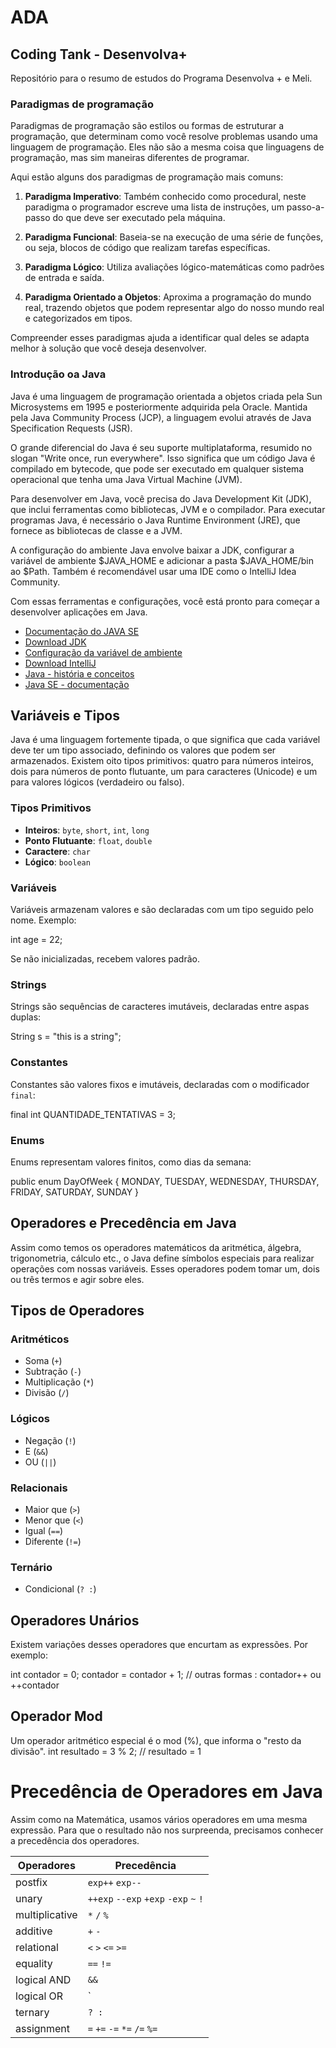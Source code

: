 # ADA
## Coding Tank - Desenvolva+
Repositório para o resumo de estudos do Programa Desenvolva + e Meli.

### Paradigmas de programação
Paradigmas de programação são estilos ou formas de estruturar a programação, que determinam como você resolve problemas usando uma linguagem de programação. Eles não são a mesma coisa que linguagens de programação, mas sim maneiras diferentes de programar.

Aqui estão alguns dos paradigmas de programação mais comuns:

1. **Paradigma Imperativo**: Também conhecido como procedural, neste paradigma o programador escreve uma lista de instruções, um passo-a-passo do que deve ser executado pela máquina.

2. **Paradigma Funcional**: Baseia-se na execução de uma série de funções, ou seja, blocos de código que realizam tarefas específicas.

3. **Paradigma Lógico**: Utiliza avaliações lógico-matemáticas como padrões de entrada e saída.

4. **Paradigma Orientado a Objetos**: Aproxima a programação do mundo real, trazendo objetos que podem representar algo do nosso mundo real e categorizados em tipos.

Compreender esses paradigmas ajuda a identificar qual deles se adapta melhor à solução que você deseja desenvolver.
### Introdução oa Java
Java é uma linguagem de programação orientada a objetos criada pela Sun Microsystems em 1995 e posteriormente adquirida pela Oracle. Mantida pela Java Community Process (JCP), a linguagem evolui através de Java Specification Requests (JSR).

O grande diferencial do Java é seu suporte multiplataforma, resumido no slogan "Write once, run everywhere". Isso significa que um código Java é compilado em bytecode, que pode ser executado em qualquer sistema operacional que tenha uma Java Virtual Machine (JVM).

Para desenvolver em Java, você precisa do Java Development Kit (JDK), que inclui ferramentas como bibliotecas, JVM e o compilador. Para executar programas Java, é necessário o Java Runtime Environment (JRE), que fornece as bibliotecas de classe e a JVM.

A configuração do ambiente Java envolve baixar a JDK, configurar a variável de ambiente $JAVA_HOME e adicionar a pasta $JAVA_HOME/bin ao $Path. Também é recomendável usar uma IDE como o IntelliJ Idea Community.

Com essas ferramentas e configurações, você está pronto para começar a desenvolver aplicações em Java.
- [Documentação do JAVA SE](https://www.oracle.com/java/technologies/javase-documentation.html)
- [Download JDK](https://www.oracle.com/java/technologies/downloads/)
- [Configuração da variável de ambiente](https://www.java.com/pt-BR/download/help/path_pt-br.html)
- [Download IntelliJ](https://www.jetbrains.com/pt-br/idea/download/)
- [Java - história e conceitos](https://www.devmedia.com.br/java-historia-e-principais-conceitos/25178)
- [Java SE - documentação](https://www.oracle.com/java/technologies/javase-documentation.html)

## Variáveis e Tipos
Java é uma linguagem fortemente tipada, o que significa que cada variável deve ter um tipo associado, definindo os valores que podem ser armazenados. Existem oito tipos primitivos: quatro para números inteiros, dois para números de ponto flutuante, um para caracteres (Unicode) e um para valores lógicos (verdadeiro ou falso).

### Tipos Primitivos
- **Inteiros**: `byte`, `short`, `int`, `long`
- **Ponto Flutuante**: `float`, `double`
- **Caractere**: `char`
- **Lógico**: `boolean`

### Variáveis
Variáveis armazenam valores e são declaradas com um tipo seguido pelo nome. Exemplo:

int age = 22;

Se não inicializadas, recebem valores padrão.

### Strings
Strings são sequências de caracteres imutáveis, declaradas entre aspas duplas:

String s = "this is a string";


### Constantes
Constantes são valores fixos e imutáveis, declaradas com o modificador `final`:

final int QUANTIDADE_TENTATIVAS = 3;


### Enums
Enums representam valores finitos, como dias da semana:

public enum DayOfWeek {
    MONDAY, TUESDAY, WEDNESDAY, THURSDAY, FRIDAY, SATURDAY, SUNDAY
}


## Operadores e Precedência em Java

Assim como temos os operadores matemáticos da aritmética, álgebra, trigonometria, cálculo etc., o Java define símbolos especiais para realizar operações com nossas variáveis. Esses operadores podem tomar um, dois ou três termos e agir sobre eles.

## Tipos de Operadores

### Aritméticos
- Soma (`+`)
- Subtração (`-`)
- Multiplicação (`*`)
- Divisão (`/`)

### Lógicos
- Negação (`!`)
- E (`&&`)
- OU (`||`)

### Relacionais
- Maior que (`>`)
- Menor que (`<`)
- Igual (`==`)
- Diferente (`!=`)

### Ternário
- Condicional (`? :`)

## Operadores Unários
Existem variações desses operadores que encurtam as expressões. Por exemplo:

int contador = 0;
contador = contador + 1; // outras formas : contador++ ou ++contador
## Operador Mod
Um operador aritmético especial é o mod (%), que informa o "resto da divisão".
int resultado = 3 % 2; // resultado = 1

# Precedência de Operadores em Java

Assim como na Matemática, usamos vários operadores em uma mesma expressão. Para que o resultado não nos surpreenda, precisamos conhecer a precedência dos operadores.

| Operadores     | Precedência          |
|----------------|----------------------|
| postfix        | `exp++` `exp--`      |
| unary          | `++exp` `--exp` `+exp` `-exp` `~` `!` |
| multiplicative | `*` `/` `%`          |
| additive       | `+` `-`              |
| relational     | `<` `>` `<=` `>=`    |
| equality       | `==` `!=`            |
| logical AND    | `&&`                 |
| logical OR     | `||`                 |
| ternary        | `? :`                |
| assignment     | `=` `+=` `-=` `*=` `/=` `%=` |




